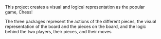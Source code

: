 This project creates a visual and logical representation as the popular game, Chess! 

The three packages represent the actions of the different pieces, the visual representation of the board and the pieces on the board, 
and the logic behind the two players, their pieces, and their moves
